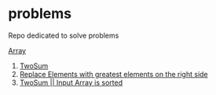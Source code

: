 # problems
Repo dedicated to solve problems

[Array](array/src)
1. [TwoSum](array/src/TwoSum.java)
2. [Replace Elements with greatest elements on the right side](array/src/ReplaceElementsWithGreatestElementsOnRightSide.java)
3. [TwoSum || Input Array is sorted](array/src/TwoSum2InputArrayIsSorted.java)